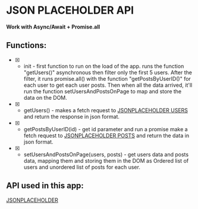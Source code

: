

# JSON PLACEHOLDER API 
<strong>Work with Async/Await + Promise.all</strong>


## Functions:
- [X] - init - first function to run on the load of the app. runs the function "getUsers()" asynchronous then filter only the first 5 users. After the filter, it runs promise.all() with the function "getPostsByUserID()" for each user to get each user posts. Then when all the data arrived, it'll run the function setUsersAndPostsOnPage to map and store the data on the DOM. 


- [X] - getUsers() - makes a fetch request to [JSONPLACEHOLDER USERS](https://jsonplaceholder.typicode.com/users/) and return the response in json format.


- [X] - getPostsByUserID(id) - get id parameter and run a promise make a fetch request to [JSONPLACEHOLDER POSTS](https://jsonplaceholder.typicode.com/posts?userId=1) and return the data in json format. 


- [X] - setUsersAndPostsOnPage(users, posts) - get users data and posts data, mapping them and storing them in the DOM as Ordered list of users and unordered list of posts for each user.


## API used in this app:
[JSONPLACEHOLDER](https://jsonplaceholder.typicode.com)
